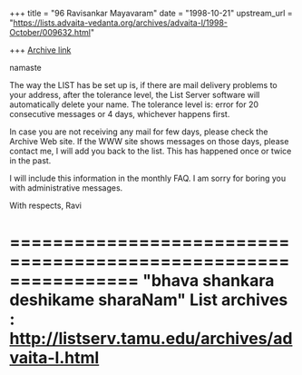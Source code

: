 +++
title = "96 Ravisankar Mayavaram"
date = "1998-10-21"
upstream_url = "https://lists.advaita-vedanta.org/archives/advaita-l/1998-October/009632.html"

+++
[Archive link](https://lists.advaita-vedanta.org/archives/advaita-l/1998-October/009632.html)

namaste

The way the LIST has be set up is, if there are mail
delivery problems to your address, after the tolerance level, the
List Server software will automatically delete your name. The
tolerance level is: error for 20 consecutive messages or 4 days,
whichever happens first.

In case you are not receiving any mail for few days, please check
the Archive Web site. If the WWW site shows messages on those
days, please contact me, I will add you back to the list. This
has happened once or twice in the past.

I will include this information in the monthly FAQ. I am sorry
for boring you with administrative messages.

With respects,
Ravi

================================================================
"bhava shankara deshikame sharaNam"
List archives : http://listserv.tamu.edu/archives/advaita-l.html
================================================================

